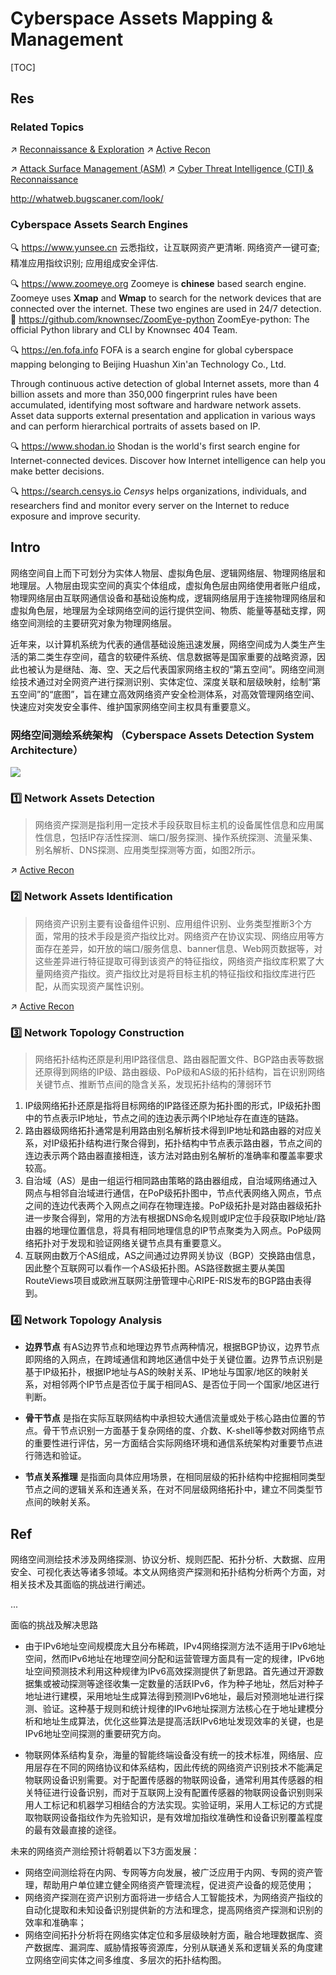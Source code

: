 # Cyberspace Assets Mapping & Management

[TOC]



## Res
### Related Topics
↗ [Reconnaissance & Exploration](../../../☠️%20Kill%20Chain/Pen-testing%20Tools/Reconnaissance%20&%20Exploration/Reconnaissance%20&%20Exploration.md)
↗ [Active Recon](../../🐗%20Cybersecurity%20Threats%20&%20Attacks/🛰️%20Cyber%20Threat%20Intelligence%20(CTI)%20&%20Reconnaissance/Active%20Recon/Active%20Recon.md)

↗ [Attack Surface Management (ASM)](../🚀%20Attack%20Surface%20Management%20(ASM)/Attack%20Surface%20Management%20(ASM).md)
↗ [Cyber Threat Intelligence (CTI) & Reconnaissance](../../🐗%20Cybersecurity%20Threats%20&%20Attacks/🛰️%20Cyber%20Threat%20Intelligence%20(CTI)%20&%20Reconnaissance/Cyber%20Threat%20Intelligence%20(CTI)%20&%20Reconnaissance.md)

http://whatweb.bugscaner.com/look/


### Cyberspace Assets Search Engines
🔍 https://www.yunsee.cn
云悉指纹，让互联网资产更清晰. 网络资产一键可查; 精准应用指纹识别; 应用组成安全评估.

🔍 https://www.zoomeye.org
Zoomeye is **chinese** based search engine. Zoomeye uses **Xmap** and **Wmap** to search for the network devices that are connected over the internet. These two engines are used in 24/7 detection.
🚧 https://github.com/knownsec/ZoomEye-python
ZoomEye-python: The official Python library and CLI by Knownsec 404 Team.

🔍 https://en.fofa.info
FOFA is a search engine for global cyberspace mapping belonging to Beijing Huashun Xin'an Technology Co., Ltd.

Through continuous active detection of global Internet assets, more than 4 billion assets and more than 350,000 fingerprint rules have been accumulated, identifying most software and hardware network assets. Asset data supports external presentation and application in various ways and can perform hierarchical portraits of assets based on IP.

🔍 https://www.shodan.io
Shodan is the world's first search engine for Internet-connected devices. Discover how Internet intelligence can help you make better decisions.

🔍 https://search.censys.io
_Censys_ helps organizations, individuals, and researchers find and monitor every server on the Internet to reduce exposure and improve security.



## Intro
网络空间自上而下可划分为实体人物层、虚拟角色层、逻辑网络层、物理网络层和地理层。人物层由现实空间的真实个体组成，虚拟角色层由网络使用者账户组成，物理网络层由互联网通信设备和基础设施构成，逻辑网络层用于连接物理网络层和虚拟角色层，地理层为全球网络空间的运行提供空间、物质、能量等基础支撑，网络空间测绘的主要研究对象为物理网络层。

近年来，以计算机系统为代表的通信基础设施迅速发展，网络空间成为人类生产生活的第二类生存空间，蕴含的软硬件系统、信息数据等是国家重要的战略资源，因此也被认为是继陆、海、空、天之后代表国家网络主权的“第五空间”。网络空间测绘技术通过对全网资产进行探测识别、实体定位、深度关联和层级映射，绘制“第五空间”的“底图”，旨在建立高效网络资产安全检测体系，对高效管理网络空间、快速应对突发安全事件、维护国家网络空间主权具有重要意义。


### 网络空间测绘系统架构 （Cyberspace Assets Detection System Architecture）
![](../../../../../../Assets/Pics/Pasted%20image%2020231005164056.png)


### 1️⃣ Network Assets Detection
> 网络资产探测是指利用一定技术手段获取目标主机的设备属性信息和应用属性信息，包括IP存活性探测、端口/服务探测、操作系统探测、流量采集、别名解析、DNS探测、应用类型探测等方面，如图2所示。

↗ [Active Recon](../../🐗%20Cybersecurity%20Threats%20&%20Attacks/🛰️%20Cyber%20Threat%20Intelligence%20(CTI)%20&%20Reconnaissance/Active%20Recon/Active%20Recon.md)


### 2️⃣ Network Assets Identification
> 网络资产识别主要有设备组件识别、应用组件识别、业务类型推断3个方面，常用的技术手段是资产指纹比对。网络资产在协议实现、网络应用等方面存在差异，如开放的端口/服务信息、banner信息、Web网页数据等，对这些差异进行特征提取可得到该资产的特征指纹，网络资产指纹库积累了大量网络资产指纹。资产指纹比对是将目标主机的特征指纹和指纹库进行匹配，从而实现资产属性识别。

↗ [Active Recon](../../🐗%20Cybersecurity%20Threats%20&%20Attacks/🛰️%20Cyber%20Threat%20Intelligence%20(CTI)%20&%20Reconnaissance/Active%20Recon/Active%20Recon.md)


### 3️⃣ Network Topology Construction
> 网络拓扑结构还原是利用IP路径信息、路由器配置文件、BGP路由表等数据还原得到网络的IP级、路由器级、PoP级和AS级的拓扑结构，旨在识别网络关键节点、推断节点间的隐含关系，发现拓扑结构的薄弱环节

1. IP级网络拓扑还原是指将目标网络的IP路径还原为拓扑图的形式，IP级拓扑图中的节点表示IP地址，节点之间的连边表示两个IP地址存在直连的链路。
2. 路由器级网络拓扑通常是利用路由别名解析技术得到IP地址和路由器的对应关系，对IP级拓扑结构进行聚合得到，拓扑结构中节点表示路由器，节点之间的连边表示两个路由器直接相连，该方法对路由别名解析的准确率和覆盖率要求较高。
3. 自治域（AS）是由一组运行相同路由策略的路由器组成，自治域网络通过入网点与相邻自治域进行通信，在PoP级拓扑图中，节点代表网络入网点，节点之间的连边代表两个入网点之间存在物理连接。PoP级拓扑是对路由器级拓扑进一步聚合得到，常用的方法有根据DNS命名规则或IP定位手段获取IP地址/路由器的地理位置信息，将具有相同地理信息的IP节点聚类为入网点。PoP级网络拓扑对于发现和验证网络关键节点具有重要意义。
4. 互联网由数万个AS组成，AS之间通过边界网关协议（BGP）交换路由信息，因此整个互联网可以看作一个AS级拓扑图。AS路径数据主要从美国RouteViews项目或欧洲互联网注册管理中心RIPE-RIS发布的BGP路由表得到。


### 4️⃣ Network Topology Analysis
- **边界节点** 有AS边界节点和地理边界节点两种情况，根据BGP协议，边界节点即网络的入网点，在跨域通信和跨地区通信中处于关键位置。边界节点识别是基于IP级拓扑，根据IP地址与AS的映射关系、IP地址与国家/地区的映射关系，对相邻两个IP节点是否位于属于相同AS、是否位于同一个国家/地区进行判断。

- **骨干节点** 是指在实际互联网结构中承担较大通信流量或处于核心路由位置的节点。骨干节点识别一方面基于复杂网络的度、介数、K-shell等参数对网络节点的重要性进行评估，另一方面结合实际网络环境和通信系统架构对重要节点进行筛选和验证。

- **节点关系推理** 是指面向具体应用场景，在相同层级的拓扑结构中挖掘相同类型节点之间的逻辑关系和连通关系，在对不同层级网络拓扑中，建立不同类型节点间的映射关系。



## Ref
[👍 网络空间资产探测与分析技术研究 | 国家保密局]: http://www.gjbmj.gov.cn/n1/2022/0422/c411145-32406257.html

网络空间测绘技术涉及网络探测、协议分析、规则匹配、拓扑分析、大数据、应用安全、可视化表达等诸多领域。本文从网络资产探测和拓扑结构分析两个方面，对相关技术及其面临的挑战进行阐述。

...

面临的挑战及解决思路
- 由于IPv6地址空间规模庞大且分布稀疏，IPv4网络探测方法不适用于IPv6地址空间，然而IPv6地址在地理空间分配和运营管理方面具有一定的规律，IPv6地址空间预测技术利用这种规律为IPv6高效探测提供了新思路。首先通过开源数据集或被动探测等途径收集一定数量的活跃IPv6，作为种子地址，然后对种子地址进行建模，采用地址生成算法得到预测IPv6地址，最后对预测地址进行探测、验证。这种基于规则和统计规律的IPv6地址探测方法核心在于地址建模分析和地址生成算法，优化这些算法是提高活跃IPv6地址发现效率的关键，也是IPv6地址空间探测的重要研究方向。

- 物联网体系结构复杂，海量的智能终端设备没有统一的技术标准，网络层、应用层存在不同的网络协议和体系结构，因此传统的网络资产识别技术不能满足物联网设备识别需要。对于配置传感器的物联网设备，通常利用其传感器的相关特征进行设备识别，而对于互联网上没有配置传感器的物联网设备识别则采用人工标记和机器学习相结合的方法实现。实验证明，采用人工标记的方式提取物联网设备指纹作为先验知识，是有效增加指纹准确性和设备识别覆盖程度的最有效最直接的途径。

未来的网络资产测绘预计将朝着以下3方面发展：
- 网络空间测绘将在内网、专网等方向发展，被广泛应用于内网、专网的资产管理，帮助用户单位建立健全网络资产管理流程，促进资产设备的规范使用；
- 网络资产探测在资产识别方面将进一步结合人工智能技术，为网络资产指纹的自动化提取和未知设备识别提供新的方法和理念，提高网络资产探测和识别的效率和准确率；
- 网络空间拓扑分析将在网络实体定位和多层级映射方面，融合地理数据库、资产数据库、漏洞库、威胁情报等资源库，分别从联通关系和逻辑关系的角度建立网络空间实体之间多维度、多层次的拓扑结构图。


[棚改的高峰与退潮：货币化安置政策成拐点]: https://finance.sina.cn/2020-11-26/detail-iiznezxs3892038.d.html

[Zoomeye — Find open servers, Webcams, Porn sites vulnerabilities | Medium]: https://medium.com/@danielwebimprints/zoomeye-find-open-servers-webcams-porn-sites-vulnerabilities-c8096e05b45
